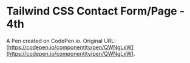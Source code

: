 # Tailwind CSS Contact Form/Page - 4th

A Pen created on CodePen.io. Original URL: [https://codepen.io/componentity/pen/QWNgLxW](https://codepen.io/componentity/pen/QWNgLxW).


